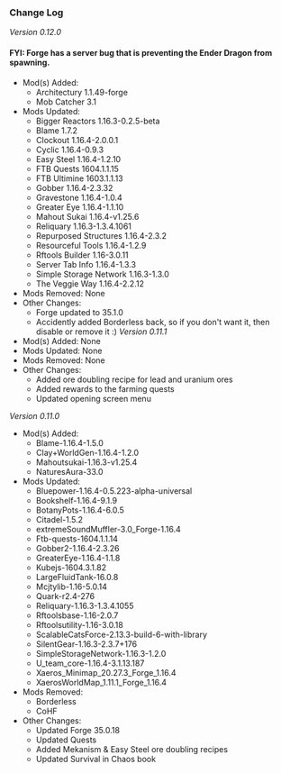 ### Change Log

_Version 0.12.0_
#### FYI: Forge has a server bug that is preventing the Ender Dragon from spawning.
- Mod(s) Added: 
  - Architectury 1.1.49-forge
  - Mob Catcher 3.1
- Mods Updated: 
  - Bigger Reactors 1.16.3-0.2.5-beta
  - Blame 1.7.2
  - Clockout 1.16.4-2.0.0.1
  - Cyclic 1.16.4-0.9.3
  - Easy Steel 1.16.4-1.2.10
  - FTB Quests 1604.1.1.15
  - FTB Ultimine 1603.1.1.13
  - Gobber 1.16.4-2.3.32
  - Gravestone 1.16.4-1.0.4
  - Greater Eye 1.16.4-1.1.10
  - Mahout Sukai 1.16.4-v1.25.6
  - Reliquary 1.16.3-1.3.4.1061
  - Repurposed Structures 1.16.4-2.3.2
  - Resourceful Tools 1.16.4-1.2.9
  - Rftools Builder 1.16-3.0.11
  - Server Tab Info 1.16.4-1.3.3
  - Simple Storage Network 1.16.3-1.3.0
  - The Veggie Way 1.16.4-2.2.12
- Mods Removed: None
- Other Changes:
  - Forge updated to 35.1.0
  - Accidently added Borderless back, so if you don't want it, then disable or remove it :)
_Version 0.11.1_
- Mod(s) Added: None
- Mods Updated: None
- Mods Removed: None
- Other Changes:
  - Added ore doubling recipe for lead and uranium ores
  - Added rewards to the farming quests
  - Updated opening screen menu

_Version 0.11.0_
- Mod(s) Added:
  - Blame-1.16.4-1.5.0
  - Clay+WorldGen-1.16.4-1.2.0
  - Mahoutsukai-1.16.3-v1.25.4
  - NaturesAura-33.0
- Mods Updated:
  - Bluepower-1.16.4-0.5.223-alpha-universal
  - Bookshelf-1.16.4-9.1.9
  - BotanyPots-1.16.4-6.0.5
  - Citadel-1.5.2
  - extremeSoundMuffler-3.0_Forge-1.16.4
  - Ftb-quests-1604.1.1.14
  - Gobber2-1.16.4-2.3.26
  - GreaterEye-1.16.4-1.1.8
  - Kubejs-1604.3.1.82
  - LargeFluidTank-16.0.8
  - Mcjtylib-1.16-5.0.14
  - Quark-r2.4-276
  - Reliquary-1.16.3-1.3.4.1055
  - Rftoolsbase-1.16-2.0.7
  - Rftoolsutility-1.16-3.0.18
  - ScalableCatsForce-2.13.3-build-6-with-library
  - SilentGear-1.16.3-2.3.7+176
  - SimpleStorageNetwork-1.16.3-1.2.0
  - U_team_core-1.16.4-3.1.13.187
  - Xaeros_Minimap_20.27.3_Forge_1.16.4
  - XaerosWorldMap_1.11.1_Forge_1.16.4
- Mods Removed:
  - Borderless
  - CoHF
- Other Changes:
  - Updated Forge 35.0.18
  - Updated Quests
  - Added Mekanism &amp; Easy Steel ore doubling recipes
  - Updated Survival in Chaos book